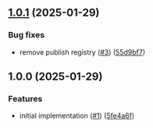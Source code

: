 ## [1.0.1](https://github.com/technology-studio/test-automation-seed-peer/compare/v1.0.0...v1.0.1) (2025-01-29)


### Bug fixes

* remove publish registry ([#3](https://github.com/technology-studio/test-automation-seed-peer/issues/3)) ([55d9bf7](https://github.com/technology-studio/test-automation-seed-peer/commit/55d9bf7401b580150dcb034bc637742c425ba90a))

## 1.0.0 (2025-01-29)


### Features

* initial implementation ([#1](https://github.com/technology-studio/test-automation-seed-peer/issues/1)) ([5fe4a6f](https://github.com/technology-studio/test-automation-seed-peer/commit/5fe4a6fe01993a56501a402ba3fb8068b4f55e9c))
